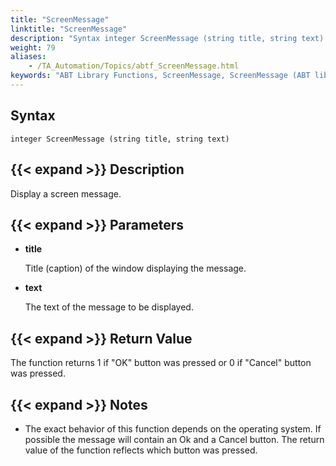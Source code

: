 ```yaml
--- 
title: "ScreenMessage"
linktitle: "ScreenMessage"
description: "Syntax integer ScreenMessage (string title, string text) Description Display a screen message. Parameters title Title (caption) of the window displaying the message. text The text of the message to be ..."
weight: 79
aliases: 
    - /TA_Automation/Topics/abtf_ScreenMessage.html
keywords: "ABT Library Functions, ScreenMessage, ScreenMessage (ABT library function)"
---
```


## Syntax

`integer ScreenMessage (string title, string text)`

## {{< expand >}} Description

Display a screen message.

## {{< expand >}} Parameters

-   **title**

    Title \(caption\) of the window displaying the message.

-   **text**

    The text of the message to be displayed.


## {{< expand >}} Return Value

The function returns 1 if "OK" button was pressed or 0 if "Cancel" button was pressed.

## {{< expand >}} Notes

-   The exact behavior of this function depends on the operating system. If possible the message will contain an Ok and a Cancel button. The return value of the function reflects which button was pressed.




